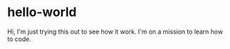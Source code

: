 # hello-world
Hi,
I'm just trying this out to see how it work. I'm on a mission to learn how to code.
